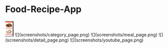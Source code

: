 # Food-Recipe-App

<img src="screenshots/category_page.png" witdh="50" height="50" />
![](screenshots/category_page.png)
![](screenshots/meal_page.png)
![](screenshots/detail_page.png)
![](screenshots/youtube_page.png)
